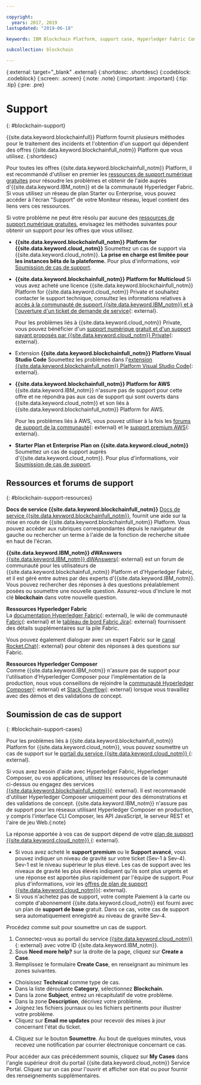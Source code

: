 ```yaml
---

copyright:
  years: 2017, 2019
lastupdated: "2019-06-18"

keywords: IBM Blockchain Platform, support case, Hyperledger Fabric Community, Cloud tickets, Rocket Chat, dWAnswers

subcollection: blockchain

---
```


{:external: target="_blank" .external}
{:shortdesc: .shortdesc}
{:codeblock: .codeblock}
{:screen: .screen}
{:note: .note}
{:important: .important}
{:tip: .tip}
{:pre: .pre}

# Support
{: #blockchain-support}

{{site.data.keyword.blockchainfull}} Platform fournit plusieurs méthodes pour le traitement des incidents et l'obtention d'un support qui dépendent des offres {{site.data.keyword.blockchainfull_notm}} Platform que vous utilisez.
{:shortdesc}

Pour toutes les offres {{site.data.keyword.blockchainfull_notm}} Platform, il est recommandé d'utiliser en premier les [ressources de support numérique gratuites](/docs/services/blockchain/ibmblockchain_support.html#blockchain-support-resources) pour résoudre les problèmes et obtenir de l'aide auprès d'{{site.data.keyword.IBM_notm}} et de la communauté Hyperledger Fabric. Si vous utilisez un réseau de plan Starter ou Enterprise, vous pouvez accéder à l'écran "Support" de votre Moniteur réseau, lequel contient des liens vers ces ressources.

Si votre problème ne peut être résolu par aucune des [ressources de support numérique gratuites](/docs/services/blockchain/ibmblockchain_support.html#blockchain-support-resources), envisagez les méthodes suivantes pour obtenir un support pour les offres que vous utilisez.

- **{{site.data.keyword.blockchainfull_notm}} Platform for {{site.data.keyword.cloud_notm}}**
  Soumettez un cas de support via {{site.data.keyword.cloud_notm}}. **La prise en charge est limitée pour les instances bêta de la plateforme.** Pour plus d'informations, voir [Soumission de cas de support](/docs/services/blockchain/ibmblockchain_support.html#blockchain-support-cases).

- **{{site.data.keyword.blockchainfull_notm}} Platform for Multicloud**
  Si vous avez acheté une licence {{site.data.keyword.blockchainfull_notm}} Platform for {{site.data.keyword.cloud_notm}} Private et souhaitez contacter le support technique, consultez les informations relatives à [accès à la communauté de support {{site.data.keyword.IBM_notm}} et à l'ouverture d'un ticket de demande de service](http://www.ibm.com/support/docview.wss?uid=ibm10740041){: external}.

  Pour les problèmes liés à {{site.data.keyword.cloud_notm}} Private, vous pouvez bénéficier d'un [support numérique gratuit et d'un support payant proposés par {{site.data.keyword.cloud_notm}} Private](https://www.ibm.com/developerworks/community/blogs/fe25b4ef-ea6a-4d86-a629-6f87ccf4649e/entry/Learn_more_about_IBM_Cloud_Private_Support?lang=en_us){: external}.

- Extension **{{site.data.keyword.blockchainfull_notm}} Platform Visual Studio Code**
  Soumettez les problèmes dans l'[extension {{site.data.keyword.blockchainfull_notm}} Platform Visual Studio Code](https://github.com/IBM-Blockchain/blockchain-vscode-extension/issues){: external}.

- **{{site.data.keyword.blockchainfull_notm}} Platform for AWS**
  {{site.data.keyword.IBM_notm}} n'assure pas de support pour cette offre et ne répondra pas aux cas de support qui sont ouverts dans {{site.data.keyword.cloud_notm}} et son liés à {{site.data.keyword.blockchainfull_notm}} Platform for AWS.

  Pour les problèmes liés à AWS, vous pouvez utiliser à la fois les [forums de support de la communauté](https://forums.aws.amazon.com/index.jspa){: external} et le [support premium AWS](https://aws.amazon.com/premiumsupport/){: external}.

- **Starter Plan et Enterprise Plan on {{site.data.keyword.cloud_notm}}**
  Soumettez un cas de support auprès d'{{site.data.keyword.cloud_notm}}. Pour plus d'informations, voir [Soumission de cas de support](/docs/services/blockchain/ibmblockchain_support.html#blockchain-support-cases).

  <!--[placeholder] Starter Plan and Enterprise Plan are deprecated on May 30. No new Starter Plan and Enterprise Plan networks can be created then. Your existing networks are not affected, but you can use them and get IBM's support on them for only another 30 days. You might consider using {{site.data.keyword.blockchainfull_notm}} Platform free 2.0 beta instead.
  {: note} -->

## Ressources et forums de support
{: #blockchain-support-resources}

**Docs de service {{site.data.keyword.blockchainfull_notm}}**
  [Docs de service {{site.data.keyword.blockchainfull_notm}}](/docs/services/blockchain/index.html#get-started-ibp), fournit une aide sur la mise en route de {{site.data.keyword.blockchainfull_notm}} Platform. Vous pouvez accéder aux rubriques correspondantes depuis le navigateur de gauche ou rechercher un terme à l'aide de la fonction de recherche située en haut de l'écran.

**{{site.data.keyword.IBM_notm}} dWAnswers**  
  [{{site.data.keyword.IBM_notm}} dWAnswers](https://developer.ibm.com/answers/smartspace/blockchain/index.html){: external} est un forum de communauté pour les utilisateurs de {{site.data.keyword.blockchainfull_notm}} Platform et d'Hyperledger Fabric, et il est géré entre autres par des experts d'{{site.data.keyword.IBM_notm}}. Vous pouvez rechercher des réponses à des questions préalablement posées ou soumettre une nouvelle question. Assurez-vous d'inclure le mot clé **blockchain** dans votre nouvelle question.

**Ressources Hyperledger Fabric**  
  La [documentation Hyperledger Fabric](https://hyperledger-fabric.readthedocs.io/en/release-1.4/){: external}, le wiki de communauté [Fabric](https://wiki.hyperledger.org/display/fabric){: external} et le [tableau de bord Fabric Jira](https://jira.hyperledger.org/secure/Dashboard.jspa?selectPageId=10104){: external} fournissent des détails supplémentaires sur la pile Fabric.

  Vous pouvez également dialoguer avec un expert Fabric sur le [canal Rocket.Chat](https://chat.hyperledger.org/channel/fabric){: external} pour obtenir des réponses à des questions sur Fabric.

**Ressources Hyperledger Composer**  
  Comme {{site.data.keyword.IBM_notm}} n'assure pas de support pour l'utilisation d'Hyperledger Composer pour l'implémentation de la production, nous vous conseillons de rejoindre la [communauté Hyperledger Composer](https://chat.hyperledger.org/channel/composer){: external} et [Stack Overflow](https://stackoverflow.com/questions/tagged/hyperledger-composer){: external} lorsque vous travaillez avec des démos et des validations de concept.

## Soumission de cas de support
{: #blockchain-support-cases}

Pour les problèmes liés à {{site.data.keyword.blockchainfull_notm}} Platform for {{site.data.keyword.cloud_notm}}, vous pouvez soumettre un cas de support sur le [portail du service {{site.data.keyword.cloud_notm}} ](https://cloud.ibm.com/unifiedsupport/supportcenter){: external}.

Si vous avez besoin d'aide avec Hyperledger Fabric, Hyperledger Composer, ou vos applications, utilisez les ressources de la communauté ci-dessus ou engagez des services [{{site.data.keyword.blockchainfull_notm}}](https://www.ibm.com/blockchain/services){: external}. Il est recommandé d'utiliser Hyperledger Composer uniquement pour des démonstrations et des validations de concept. {{site.data.keyword.IBM_notm}} n'assure pas de support pour les réseaux utilisant Hyperledger Composer en production, y compris l'interface CLI Composer, les API JavaScript, le serveur REST et l'aire de jeu Web.{:note}

La réponse apportée à vos cas de support dépend de votre [plan de support {{site.data.keyword.cloud_notm}} ](https://cloud.ibm.com/docs/get-support/index.html#support-plans){: external}.

- Si vous avez acheté le **support premium** ou le **Support avancé**, vous pouvez indiquer un niveau de gravité sur votre ticket (Sev-1 à Sev-4). Sev-1 est le niveau supérieur le plus élevé. Les cas de support avec les niveaux de gravité les plus élevés indiquent qu'ils sont plus urgents et une réponse est apportée plus rapidement par l'équipe de support. Pour plus d'informations, voir les [offres de plan de support {{site.data.keyword.cloud_notm}}](https://cloud.ibm.com/docs/get-support/index.html#support-plans){: external}.  
- Si vous n'achetez pas de support, votre compte Paiement à la carte ou compte d'abonnement
{{site.data.keyword.cloud_notm}} est fourni avec un plan de **support de base** gratuit. Dans ce cas, votre cas de support sera automatiquement enregistré au niveau de gravité Sev-4.

Procédez comme suit pour soumettre un cas de support.

1. Connectez-vous au portail du service [{{site.data.keyword.cloud_notm}}](https://cloud.ibm.com/unifiedsupport/supportcenter){: external} avec votre ID {{site.data.keyword.IBM_notm}}.
2. Sous **Need more help?** sur la droite de la page, cliquez sur **Create a Case**.
3. Remplissez le formulaire **Create Case**, en renseignant au minimum les zones suivantes.
  - Choisissez **Technical** comme type de cas.
  - Dans la liste déroulante **Category**, sélectionnez **Blockchain**.
  - Dans la zone **Subject**, entrez un récapitulatif de votre problème.
  - Dans la zone **Description**, décrivez votre problème.
  - Joignez les fichiers journaux ou les fichiers pertinents pour illustrer votre problème.
  - Cliquez sur **Email me updates** pour recevoir des mises à jour concernant l'état du ticket.
4. Cliquez sur le bouton **Soumettre**.  Au bout de quelques minutes, vous recevez une notification par courrier électronique concernant ce cas.

Pour accéder aux cas précédemment soumis, cliquez sur **My Cases** dans l'angle supérieur droit du portail {{site.data.keyword.cloud_notm}} Service Portal. Cliquez sur un cas pour l'ouvrir et afficher son état ou pour fournir des renseignements supplémentaires.
